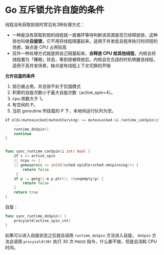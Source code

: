 # Go 互斥锁允许自旋的条件

线程没有获取到锁时常见有2种处理方式：

+ 一种是没有获取到锁的线程就一直循环等待判断该资源是否已经释放锁，这种锁也叫做**自旋锁**，它不用将线程阻塞起来，适用于并发低且程序执行时间短的场景，缺点是 CPU 占用较高
+ 另外一种处理方式就是把自己阻塞起来，**会释放 CPU 给其他线程**，内核会将线程置为「睡眠」状态，等到锁被释放后，内核会在合适的时机唤醒该线程，适用于高并发场景，缺点是有线程上下文切换的开销

**允许自旋的条件**


1. 锁已被占用，并且锁不处于饥饿模式
2. 积累的自旋次数小于最大自旋次数（active_spin=4）。
3. cpu 核数大于 1。
4. 有空闲的 P。
5. 当前 goroutine 所挂载的 P 下，本地待运行队列为空。

```go
if old&(mutexLocked|mutexStarving) == mutexLocked && runtime_canSpin(iter) {  
    ...
    runtime_doSpin()   
    continue  
}


func sync_runtime_canSpin(i int) bool {  
    if i >= active_spin 
    || ncpu <= 1 
    || gomaxprocs <= int32(sched.npidle+sched.nmspinning)+1 {  
        return false  
     }  
    if p := getg().m.p.ptr(); !runqempty(p) {  
        return false  
    }  
    return true  
}
```

自旋：

```go
func sync_runtime_doSpin() {
    procyield(active_spin_cnt)
}    
```

如果可以进入自旋状态之后就会调用 `runtime_doSpin` 方法进入自旋， `doSpin` 方法会调用 `procyield(30)` 执行 30 次 `PAUSE` 指令，什么都不做，但是会消耗 CPU 时间。

